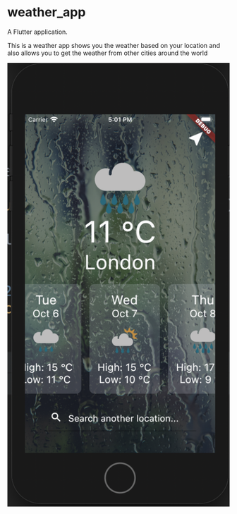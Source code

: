 # weather_app

A Flutter application.

This is a weather app shows you the weather based on your location and also allows you to get the weather from other cities around the world 


![](images/weather_app_screenShot.png)
